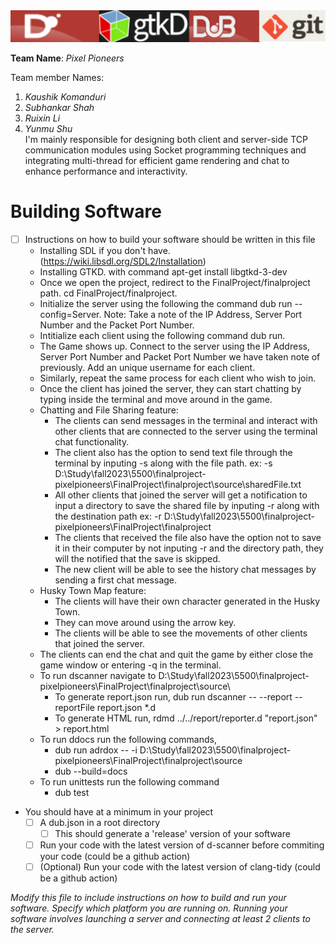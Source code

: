 <img src="./media/banner.png" alt="banner" />

**Team Name**: *Pixel Pioneers*

Team member Names:

1. *Kaushik Komanduri*
2. *Subhankar Shah*
3. *Ruixin Li*
4. *Yunmu Shu*  
I'm mainly responsible for designing both client and server-side TCP communication modules using Socket programming techniques and integrating multi-thread for efficient game rendering and chat to enhance performance and interactivity.

# Building Software

- [ ] Instructions on how to build your software should be written in this file
	- Installing SDL if you don't have. (https://wiki.libsdl.org/SDL2/Installation)
	- Installing GTKD. with command apt-get install libgtkd-3-dev
	- Once we open the project, redirect to the FinalProject/finalproject path.
      		cd FinalProject/finalproject.
	- Initialize the server using the following the command
      		dub run --config=Server.
	  Note: Take a note of the IP Address, Server Port Number and the Packet Port Number.
	- Intitialize each client using the following command
      		dub run.
	- The Game shows up. Connect to the server using the IP Address, Server Port Number and Packet Port Number we have taken note of previously. Add an unique username for each client.
	- Similarly, repeat the same process for each client who wish to join.
	- Once the client has joined the server, they can start chatting by typing inside the terminal and move around in the game.
 	- Chatting and File Sharing feature:
  		- The clients can send messages in the terminal and interact with other clients that are connected to the server using the terminal chat functionality.
	 	- The client also has the option to send text file through the terminal by inputing -s along with the file path.
			ex: -s D:\Study\fall2023\5500\finalproject-pixelpioneers\FinalProject\finalproject\source\sharedFile.txt
	  	- All other clients that joined the server will get a notification to input a directory to save the shared file by inputing -r along with the destination path
	  		ex: -r D:\Study\fall2023\5500\finalproject-pixelpioneers\FinalProject\finalproject
	  	- The clients that received the file also have the option not to save it in their computer by not inputing -r and the directory path, they will the notified that the save is skipped.
   		- The new client will be able to see the history chat messages by sending a first chat message.
   	- Husky Town Map feature:
   		- The clients will have their own character generated in the Husky Town.
   	 	- They can move around using the arrow key.
   	  	- The clients will be able to see the movements of other clients that joined the server.
  	- The clients can end the chat and quit the game by either close the game window or entering -q in the terminal.
	- To run dscanner navigate to D:\Study\fall2023\5500\finalproject-pixelpioneers\FinalProject\finalproject\source\
		- To generate report.json run, dub run dscanner -- --report --reportFile report.json *.d 
		- To generate HTML run, rdmd ../../report/reporter.d "report.json" > report.html
	- To run ddocs run the following commands,
		- dub run adrdox -- -i D:\Study\fall2023\5500\finalproject-pixelpioneers\FinalProject\finalproject\source 
		- dub --build=docs
	- To run unittests run the following command
		- dub test
- You should have at a minimum in your project
	- [ ] A dub.json in a root directory
    	- [ ] This should generate a 'release' version of your software
  - [ ] Run your code with the latest version of d-scanner before commiting your code (could be a github action)
  - [ ] (Optional) Run your code with the latest version of clang-tidy  (could be a github action)

*Modify this file to include instructions on how to build and run your software. Specify which platform you are running on. Running your software involves launching a server and connecting at least 2 clients to the server.*
